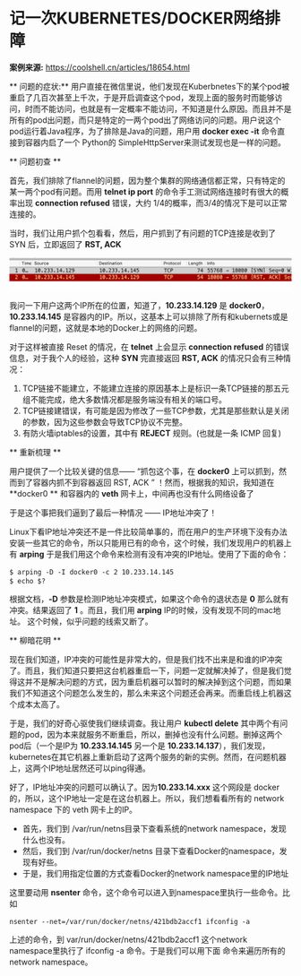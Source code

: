 # 记一次KUBERNETES/DOCKER网络排障

**案例来源:** https://coolshell.cn/articles/18654.html

** 问题的症状:**
用户直接在微信里说，他们发现在Kuberbnetes下的某个pod被重启了几百次甚至上千次，于是开启调查这个pod，发现上面的服务时而能够访问，时而不能访问，也就是有一定概率不能访问，不知道是什么原因。而且并不是所有的pod出问题，而只是特定的一两个pod出了网络访问的问题。用户说这个pod运行着Java程序，为了排除是Java的问题，用户用 **docker exec -it** 命令直接到容器内启了一个 Python的 SimpleHttpServer来测试发现也是一样的问题。

** 问题初查 **

首先，我们排除了flannel的问题，因为整个集群的网络通信都正常，只有特定的某一两个pod有问题。而用 **telnet ip port** 的命令手工测试网络连接时有很大的概率出现 **connection refused** 错误，大约 1/4的概率，而3/4的情况下是可以正常连接的。

当时，我们让用户抓个包看看，然后，用户抓到了有问题的TCP连接是收到了 SYN 后，立即返回了 **RST, ACK**

![](/images/case-2-tcpdump.png)

我问一下用户这两个IP所在的位置，知道了，**10.233.14.129** 是 **docker0**，**10.233.14.145** 是容器内的IP。所以，这基本上可以排除了所有和kubernets或是flannel的问题，这就是本地的Docker上的网络的问题。

对于这样被直接 Reset 的情况，在 **telnet** 上会显示 **connection refused** 的错误信息，对于我个人的经验，这种 **SYN** 完直接返回 **RST, ACK** 的情况只会有三种情况：

1. TCP链接不能建立，不能建立连接的原因基本上是标识一条TCP链接的那五元组不能完成，绝大多数情况都是服务端没有相关的端口号。
2. TCP链接建错误，有可能是因为修改了一些TCP参数，尤其是那些默认是关闭的参数，因为这些参数会导致TCP协议不完整。
3. 有防火墙iptables的设置，其中有 **REJECT** 规则。(也就是一条 ICMP 回复)

** 重新梳理 **

用户提供了一个比较关键的信息—— “抓包这个事，在 **docker0** 上可以抓到，然而到了容器内抓不到容器返回 RST, ACK ” ！然而，根据我的知识，我知道在 **docker0 ** 和容器内的 **veth** 网卡上，中间再也没有什么网络设备了

于是这个事把我们逼到了最后一种情况 —— IP地址冲突了！

Linux下看IP地址冲突还不是一件比较简单事的，而在用户的生产环境下没有办法安装一些其它的命令，所以只能用已有的命令，这个时候，我们发现用户的机器上有 **arping** 于是我们用这个命令来检测有没有冲突的IP地址。使用了下面的命令：

```shell
$ arping -D -I docker0 -c 2 10.233.14.145
$ echo $?
```

根据文档，**-D** 参数是检测IP地址冲突模式，如果这个命令的退状态是 **0** 那么就有冲突。结果返回了 **1** 。而且，我们用 **arping** IP的时候，没有发现不同的mac地址。 这个时候，似乎问题的线索又断了。

** 柳暗花明 **

现在我们知道，IP冲突的可能性是非常大的，但是我们找不出来是和谁的IP冲突了。而且，我们知道只要把这台机器重启一下，问题一定就解决掉了，但是我们觉得这并不是解决问题的方式，因为重启机器可以暂时的解决掉到这个问题，而如果我们不知道这个问题怎么发生的，那么未来这个问题还会再来。而重启线上机器这个成本太高了。


于是，我们的好奇心驱使我们继续调查。我让用户 **kubectl delete** 其中两个有问题的pod，因为本来就服务不断重启，所以，删掉也没有什么问题。删掉这两个pod后（一个是IP为 **10.233.14.145** 另一个是 **10.233.14.137**），我们发现，kubernetes在其它机器上重新启动了这两个服务的新的实例。然而，在问题机器上，这两个IP地址居然还可以ping得通。

好了，IP地址冲突的问题可以确认了。因为**10.233.14.xxx** 这个网段是 docker 的，所以，这个IP地址一定是在这台机器上。所以，我们想看看所有的 network namespace 下的 veth 网卡上的IP。

* 首先，我们到 /var/run/netns目录下查看系统的network namespace，发现什么也没有。
* 然后，我们到 /var/run/docker/netns 目录下查看Docker的namespace，发现有好些。
* 于是，我们用指定位置的方式查看Docker的network namespace里的IP地址

这里要动用 **nsenter** 命令，这个命令可以进入到namespace里执行一些命令。比如

```shell
nsenter --net=/var/run/docker/netns/421bdb2accf1 ifconfig -a

```

上述的命令，到 var/run/docker/netns/421bdb2accf1 这个network namespace里执行了 ifconfig -a 命令。于是我们可以用下面 命令来遍历所有的network namespace。










